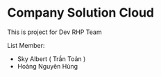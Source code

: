 # Company Solution Cloud
This is project for Dev RHP Team

List Member:
+ Sky Albert ( Trần Toản )
+ Hoàng Nguyên Hùng
